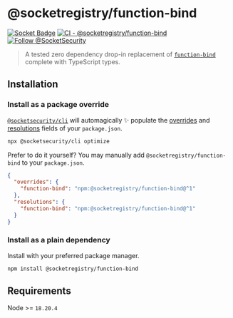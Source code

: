# @socketregistry/function-bind

[![Socket Badge](https://socket.dev/api/badge/npm/package/@socketregistry/function-bind)](https://socket.dev/npm/package/@socketregistry/function-bind)
[![CI - @socketregistry/function-bind](https://github.com/SocketDev/socket-registry-js/actions/workflows/test.yml/badge.svg)](https://github.com/SocketDev/socket-registry-js/actions/workflows/test.yml)
[![Follow @SocketSecurity](https://img.shields.io/twitter/follow/SocketSecurity?style=social)](https://twitter.com/SocketSecurity)

> A tested zero dependency drop-in replacement of
> [`function-bind`](https://socket.dev/npm/package/function-bind) complete with
> TypeScript types.

## Installation

### Install as a package override

[`@socketsecurity/cli`](https://socket.dev/npm/package/@socketsecurity/cli) will
automagically :sparkles: populate the
[overrides](https://docs.npmjs.com/cli/v9/configuring-npm/package-json#overrides)
and [resolutions](https://yarnpkg.com/configuration/manifest#resolutions) fields
of your `package.json`.

```sh
npx @socketsecurity/cli optimize
```

Prefer to do it yourself? You may manually add `@socketregistry/function-bind`
to your `package.json`.

```json
{
  "overrides": {
    "function-bind": "npm:@socketregistry/function-bind@^1"
  },
  "resolutions": {
    "function-bind": "npm:@socketregistry/function-bind@^1"
  }
}
```

### Install as a plain dependency

Install with your preferred package manager.

```sh
npm install @socketregistry/function-bind
```

## Requirements

Node >= `18.20.4`
